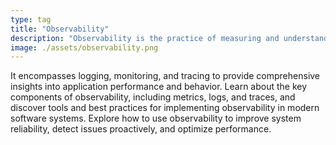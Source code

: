 ```yaml
---
type: tag
title: "Observability"
description: "Observability is the practice of measuring and understanding the internal state of a system based on the data it produces."
image: ./assets/observability.png
---
```


It encompasses logging, monitoring, and tracing to provide comprehensive insights into application performance and behavior. Learn about the key components of observability, including metrics, logs, and traces, and discover tools and best practices for implementing observability in modern software systems. Explore how to use observability to improve system reliability, detect issues proactively, and optimize performance.
